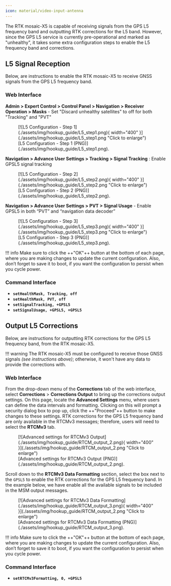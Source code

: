 ```yaml
---
icon: material/video-input-antenna
---
```


The RTK mosaic-X5 is capable of receiving signals from the GPS L5 frequency band and outputting RTK corrections for the L5 band. However, since the GPS L5 service is currently pre-operational and marked as "unhealthy", it takes some extra configuration steps to enable the L5 frequency band and corrections.

## L5 Signal Reception
Below, are instructions to enable the RTK mosaic-X5 to receive GNSS signals from the GPS L5 frequency band.

### Web Interface

**Admin > Expert Control > Control Panel > Navigation > Receiver Operation > Masks** - Set "Discard unhealthy satellites" to off for both "Tracking" and "PVT"

<figure markdown>
[![L5 Configuration - Step 1](./assets/img/hookup_guide/L5_step1.png){ width="400" }](./assets/img/hookup_guide/L5_step1.png "Click to enlarge")
<figcaption markdown>
[L5 Configuration - Step 1 (PNG)](./assets/img/hookup_guide/L5_step1.png).
</figcaption>
</figure>

**Navigation > Advance User Settings > Tracking > Signal Tracking** : Enable GPSL5 signal tracking

<figure markdown>
[![L5 Configuration - Step 2](./assets/img/hookup_guide/L5_step2.png){ width="400" }](./assets/img/hookup_guide/L5_step2.png "Click to enlarge")
<figcaption markdown>
[L5 Configuration - Step 2 (PNG)](./assets/img/hookup_guide/L5_step2.png).
</figcaption>
</figure>

**Navigation > Advance User Settings > PVT > Signal Usage** - Enable GPSL5 in both “PVT” and “navigation data decoder”

<figure markdown>
[![L5 Configuration - Step 3](./assets/img/hookup_guide/L5_step3.png){ width="400" }](./assets/img/hookup_guide/L5_step3.png "Click to enlarge")
<figcaption markdown>
[L5 Configuration - Step 3 (PNG)](./assets/img/hookup_guide/L5_step3.png).
</figcaption>
</figure>

!!! info
	Make sure to click the ++"OK"++ button at the bottom of each page, where you are making changes to update the current configuration. Also, don’t forget to save it to boot, if you want the configuration to persist when you cycle power.

### Command Interface

* **`setHealthMask, Tracking, off`**
* **`setHealthMask, PVT, off`**
* **`setSignalTracking, +GPSL5`**
* **`setSignalUsage, +GPSL5, +GPSL5`**

## Output L5 Corrections
Below, are instructions for outputting RTK corrections for the GPS L5 frequency band, from the RTK mosaic-X5.

!!! warning
	The RTK mosaic-X5 must be configured to receive those GNSS signals *(see instructions above)*; otherwise, it won't have any data to provide the corrections with.

### Web Interface

From the drop-down menu of the **Corrections** tab of the web interface, select **Corrections** > **Corrections Output** to bring up the corrections output settings. On this page, locate the **Advanced Settings** menu, where users can define the data intervals and formatting. Clicking on this will prompt a security dialog box to pop up, click the ++"Proceed"++ button to make changes to these settings. RTK corrections for the GPS L5 frequency band are only available in the RTCMv3 messages; therefore, users will need to select the **RTCMv3** tab.

<figure markdown>
[![Advanced settings for RTCMv3 Output](./assets/img/hookup_guide/RTCM_output_2.png){ width="400" }](./assets/img/hookup_guide/RTCM_output_2.png "Click to enlarge")
<figcaption markdown>
[Advanced settings for RTCMv3 Output (PNG)](./assets/img/hookup_guide/RTCM_output_2.png).
</figcaption>
</figure>

Scroll down to the **RTCMv3 Data Formatting** section, select the box next to the `GPSL5` to enable the RTK corrections for the GPS L5 frequency band. In the example below, we have enable all the available signals to be included in the MSM output messages.

<figure markdown>
[![Advanced settings for RTCMv3 Data Formatting](./assets/img/hookup_guide/RTCM_output_3.png){ width="400" }](./assets/img/hookup_guide/RTCM_output_2.png "Click to enlarge")
<figcaption markdown>
[Advanced settings for RTCMv3 Data Formatting (PNG)](./assets/img/hookup_guide/RTCM_output_3.png).
</figcaption>
</figure>

!!! info
	Make sure to click the ++"OK"++ button at the bottom of each page, where you are making changes to update the current configuration. Also, don’t forget to save it to boot, if you want the configuration to persist when you cycle power.

### Command Interface

* **`setRTCMv3Formatting, 0, +GPSL5`**

